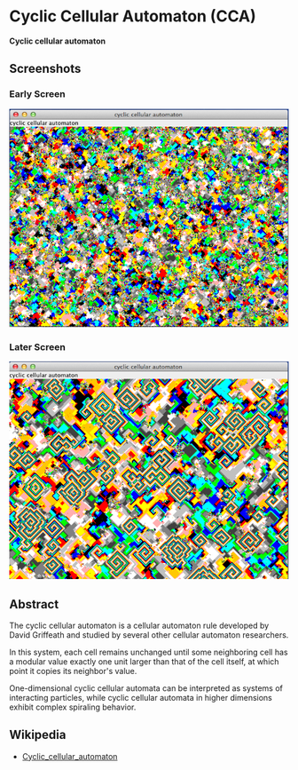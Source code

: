 # Cyclic Cellular Automaton (CCA)

**Cyclic cellular automaton**

## Screenshots

### Early Screen
![Early Screen](img/screen1.png)
### Later Screen
![Later Screen](img/screen2.png)

## Abstract
The cyclic cellular automaton is a cellular automaton rule developed by David Griffeath and studied by several other cellular automaton researchers.

In this system, each cell remains unchanged until some neighboring cell has a modular value exactly one unit larger than that of the cell itself, at which point it copies its neighbor's value.

One-dimensional cyclic cellular automata can be interpreted as systems of interacting particles, while cyclic cellular automata in higher dimensions exhibit complex spiraling behavior.

## Wikipedia
* [Cyclic_cellular_automaton](http://en.wikipedia.org/wiki/Cyclic_cellular_automaton)
